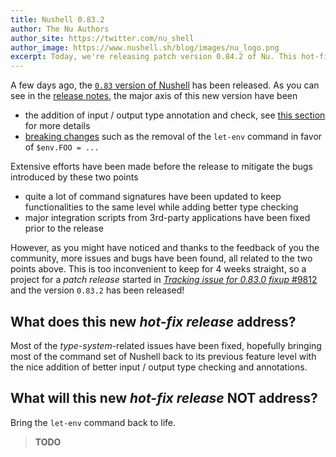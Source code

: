 ```yaml
---
title: Nushell 0.83.2
author: The Nu Authors
author_site: https://twitter.com/nu_shell
author_image: https://www.nushell.sh/blog/images/nu_logo.png
excerpt: Today, we're releasing patch version 0.84.2 of Nu. This hot-fix release aims at fixing annoying issues introducing by 0.83.0.
---
```


A few days ago, the [`0.83` version of Nushell][Nushell 0.83] has been released. As you can see in
the [release notes][Nushell 0.83 notes], the major axis of this new version have been
- the addition of input / output type annotation and check, see [this section][input/output types]
  for more details
- [breaking changes] such as the removal of the `let-env` command in favor of `$env.FOO = ...`

Extensive efforts have been made before the release to mitigate the bugs introduced by these two
points
- quite a lot of command signatures have been updated to keep functionalities to the same level
  while adding better type checking
- major integration scripts from 3rd-party applications have been fixed prior to the release

However, as you might have noticed and thanks to the feedback of you the community, more issues and
bugs have been found, all related to the two points above.
This is too inconvenient to keep for 4 weeks straight, so a project for a *patch release* started
in [*Tracking issue for 0.83.0 fixup* #9812][#9812] and the version `0.83.2` has been released!

## What does this new *hot-fix release* address?
Most of the *type-system*-related issues have been fixed, hopefully bringing most of the command
set of Nushell back to its previous feature level with the nice addition of better input / output
type checking and annotations.

## What will this new *hot-fix release* NOT address?
Bring the `let-env` command back to life.

> **TODO**

[Nushell 0.83]: https://github.com/nushell/nushell/releases/tag/0.83.0
[Nushell 0.83 notes]: https://www.nushell.sh/blog/2023-07-25-nushell_0_83.html
[input/output types]: https://www.nushell.sh/blog/2023-07-25-nushell_0_83.html#input-output-type-checking-and-annotations-jntrnr
[breaking changes]: https://www.nushell.sh/blog/2023-07-25-nushell_0_83.html#breaking-changes
[#9812]: https://github.com/nushell/nushell/issues/9812
